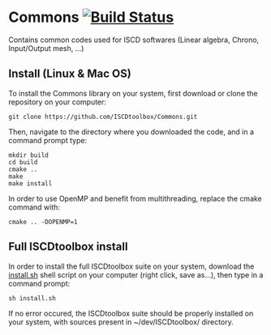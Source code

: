 # Commons [![Build Status](https://travis-ci.org/ISCDtoolbox/Commons.svg?branch=test_future_update)](https://travis-ci.org/ISCDtoolbox/Commons)

Contains common codes used for ISCD softwares (Linear algebra, Chrono, Input/Output mesh, ...)

## Install (Linux & Mac OS)

To install the Commons library on your system, first download or clone the repository on your computer:
```
git clone https://github.com/ISCDtoolbox/Commons.git
```
Then, navigate to the directory where you downloaded the code, and in a command prompt type:
```
mkdir build
cd build
cmake ..
make
make install
```
In order to use OpenMP and benefit from multithreading, replace the cmake command with:
```
cmake .. -DOPENMP=1
```

## Full ISCDtoolbox install

In order to install the full ISCDtoolbox suite on your system, download the [install.sh](https://raw.githubusercontent.com/ISCDtoolbox/Commons/master/install.sh) shell script on your computer (right click, save as...), then type in a command prompt:
```
sh install.sh
```
If no error occured, the ISCDtoolbox suite should be properly installed on your system, with sources present in ~/dev/ISCDtoolbox/ directory.
